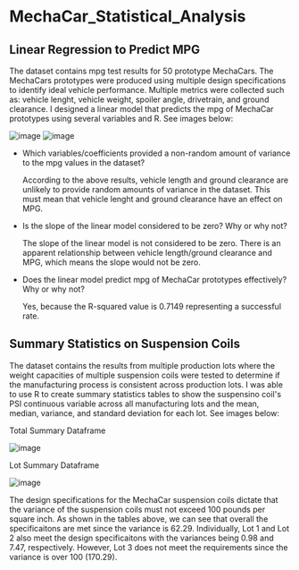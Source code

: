 # MechaCar_Statistical_Analysis

## Linear Regression to Predict MPG

The dataset contains mpg test results for 50 prototype MechaCars.  The MechaCars prototypes were produced using multiple design specifications to identify ideal vehicle performance.  Multiple metrics were collected such as: vehicle lenght, vehicle weight, spoiler angle, drivetrain, and ground clearance.  I designed a linear model that predicts the mpg of MechaCar prototypes using several variables and R. See images below:

![image](https://user-images.githubusercontent.com/64279232/135885807-ebaeadf0-21f9-4515-b0bf-aa6caaf72af5.png)
![image](https://user-images.githubusercontent.com/64279232/135885912-fd56837f-44c7-41c1-84c4-da34b3d79036.png)

- Which variables/coefficients provided a non-random amount of variance to the mpg values in the dataset?

  According to the above results, vehicle length and ground clearance are unlikely to provide random amounts of variance in the dataset.  This must mean that vehicle lenght and  ground clearance have an effect on MPG. 


- Is the slope of the linear model considered to be zero?  Why or why not? 

  The slope of the linear model is not considered to be zero.  There is an apparent relationship between vehicle length/ground clearance and MPG, which means the slope would not be zero. 


- Does the linear model predict mpg of MechaCar prototypes effectively?  Why or why not?

  Yes, because the R-squared value is 0.7149 representing a successful rate.  



## Summary Statistics on Suspension Coils


The dataset contains the results from multiple production lots where the weight capacities of multiple suspension coils were tested to determine if the manufacturing process is consistent across production lots.  I was able to use R to create summary statistics tables to show the suspensino coil's PSI continuous variable across all manufacturing lots and the mean, median, variance, and standard deviation for each lot.  See images below:

Total Summary Dataframe

![image](https://user-images.githubusercontent.com/64279232/135893607-e4dc054c-59d5-4203-bf82-d6fb89738719.png)

Lot Summary Dataframe

![image](https://user-images.githubusercontent.com/64279232/135893707-b9ded842-786b-4b88-a7a3-22c336f9619d.png)

The design specifications for the MechaCar suspension coils dictate that the variance of the suspension coils must not exceed 100 pounds per square inch.  As shown in the tables above, we can see that overall the specificaitons are met since the variance is 62.29.  Individually, Lot 1 and Lot 2 also meet the design specificaitons with the variances being 0.98 and 7.47, respectively.  However, Lot 3 does not meet the requirements since the variance is over 100 (170.29).  


